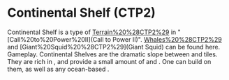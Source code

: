 # Continental Shelf (CTP2)

Continental Shelf is a type of [Terrain%20%28CTP2%29](terrain) in "[Call%20to%20Power%20II](Call to Power II)". [Whales%20%28CTP2%29](Whales) and [Giant%20Squid%20%28CTP2%29](Giant Squid) can be found here.
Gameplay.
Continental Shelves are the dramatic slope between and tiles. They are rich in , and provide a small amount of and . One can build on them, as well as any ocean-based .